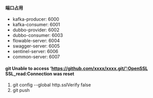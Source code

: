 #### 端口占用

* kafka-producer: 6000
* kafka-consumer: 6001
* dubbo-provider: 6002
* dubbo-consumer: 6003
* flowable-server: 6004
* swagger-server: 6005
* sentinel-server: 6006
* common-server: 6007


#### git Unable to access ‘https://github.com/xxxx/xxxx.git/’:OpenSSL SSL_read:Connection was reset

1. git config --global http.sslVerify false
2. git push